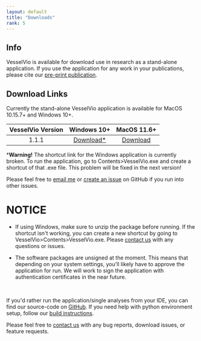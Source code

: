 ```yaml
---
layout: default
title: "Downloads"
rank: 5
---
```


## Info
VesselVio is available for download use in research as a stand-alone application. If you use the application for any work in your publications, please cite our [pre-print publication](https://www.researchsquare.com/article/rs-608609/v1).

## Download Links
Currently the stand-alone VesselVio application is available for MacOS 10.15.7+ and Windows 10+.

  | VesselVio Version |  Windows 10+ | MacOS 11.6+|
  |:-------------:|:---------------:|:---------------:|
  | 1.1.1           | [Download*](https://sourceforge.net/projects/vesselvio/files/1.1.1%20Downloads/VesselVio%201.1.1.zip/download) | [Download](https://sourceforge.net/projects/vesselvio/files/1.1.1%20Downloads/VesselVio.app.zip/download)  |

*<b>Warning!</b> The shortcut link for the Windows application is currently broken. To run the application, go to Contents>VesselVio.exe and create a shortcut of that .exe file. This problem will be fixed in the next version! 

Please feel free to [email me](mailto:vesselvio@gmail.com) or [create an issue](https://github.com/JacobBumgarner/VesselVio/issues) on GitHub if you run into other issues.

# NOTICE

- If using Windows, make sure to unzip the package before running. If the shortcut isn't working, you can create a new shortcut by going to VesselVio>Contents>VesselVio.exe. Please [contact us](mailto:vesselvio@gmail.com) with any questions or issues.

- The software packages are unsigned at the moment. This means that depending on your system settings, you'll likely have to approve the application for run. We will work to sign the application with authentication certificates in the near future.

&nbsp;

If you'd rather run the application/single analyses from your IDE, you can find our source-code on [GitHub](https://github.com/JacobBumgarner/VesselVio). If you need help with python environment setup, follow our [build instructions](https://jacobbumgarner.github.io/VesselVio/Build.html).

Please feel free to [contact us](mailto:vesselvio@gmail.com) with any bug reports, download issues, or feature requests.
